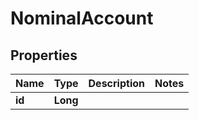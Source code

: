 
# NominalAccount

## Properties
Name | Type | Description | Notes
------------ | ------------- | ------------- | -------------
**id** | **Long** |  | 



